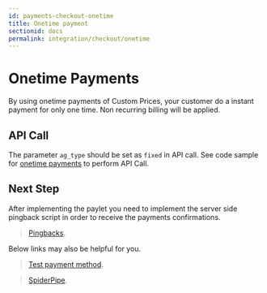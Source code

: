 ```yaml
---
id: payments-checkout-onetime
title: Onetime payment
sectionid: docs
permalink: integration/checkout/onetime
---
```


# Onetime Payments

By using onetime payments of Custom Prices, your customer do a instant payment for only one time. Non recurring billing will be applied.

## API Call

The parameter ```ag_type``` should be set as ```fixed``` in API call. See code sample for [onetime payments](/apis#section-checkout-onetime) to perform API Call.

## Next Step

After implementing the paylet you need to implement the server side pingback script in order to receive the payments confirmations.

> [Pingbacks](/reference/pingback-home).

Below links may also be helpful for you.

> [Test payment method](/sandbox/test-payment).

> [SpiderPipe](/guides/spiderpipe-home).